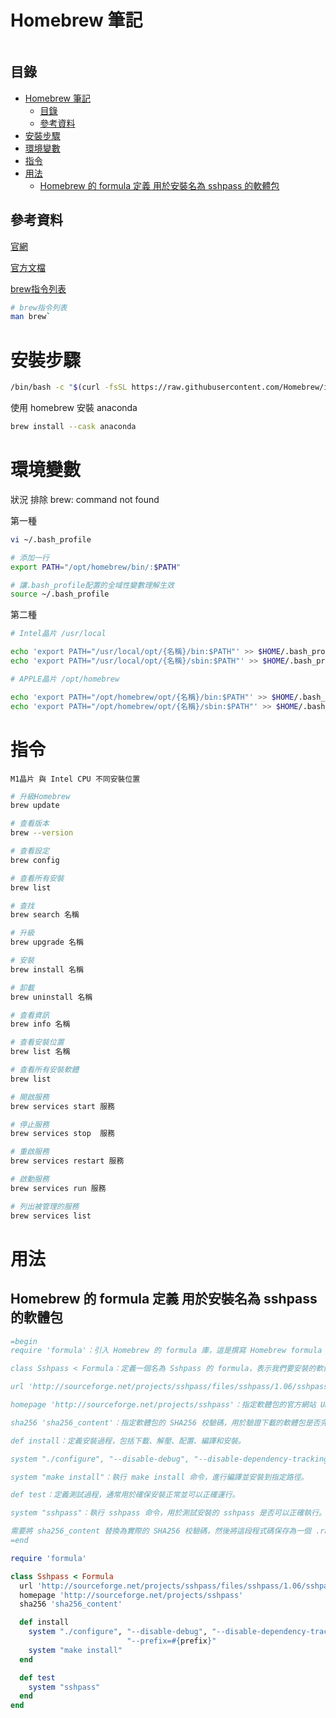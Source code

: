 # Homebrew 筆記

```
```

## 目錄

- [Homebrew 筆記](#homebrew-筆記)
  - [目錄](#目錄)
  - [參考資料](#參考資料)
- [安裝步驟](#安裝步驟)
- [環境變數](#環境變數)
- [指令](#指令)
- [用法](#用法)
  - [Homebrew 的 formula 定義 用於安裝名為 sshpass 的軟體包](#homebrew-的-formula-定義-用於安裝名為-sshpass-的軟體包)

## 參考資料

[官網](https://brew.sh/)

[官方文檔](https://docs.brew.sh/)

[brew指令列表](https://docs.brew.sh/Manpage)

```bash
# brew指令列表
man brew`
```

# 安裝步驟

```bash
/bin/bash -c "$(curl -fsSL https://raw.githubusercontent.com/Homebrew/install/HEAD/install.sh)"
```

使用 homebrew 安裝 anaconda
```bash
brew install --cask anaconda
```

# 環境變數

狀況 排除 brew: command not found

第一種
```bash
vi ~/.bash_profile

# 添加一行
export PATH="/opt/homebrew/bin/:$PATH"

# 讓.bash_profile配置的全域性變數理解生效
source ~/.bash_profile
```

第二種
```bash
# Intel晶片 /usr/local

echo 'export PATH="/usr/local/opt/{名稱}/bin:$PATH"' >> $HOME/.bash_profile
echo 'export PATH="/usr/local/opt/{名稱}/sbin:$PATH"' >> $HOME/.bash_profile

# APPLE晶片 /opt/homebrew

echo 'export PATH="/opt/homebrew/opt/{名稱}/bin:$PATH"' >> $HOME/.bash_profile
echo 'export PATH="/opt/homebrew/opt/{名稱}/sbin:$PATH"' >> $HOME/.bash_profile
```

# 指令

`M1晶片 與 Intel CPU 不同安裝位置`

```bash
# 升級Homebrew
brew update

# 查看版本
brew --version

# 查看設定
brew config

# 查看所有安裝
brew list

# 查找
brew search 名稱

# 升級
brew upgrade 名稱

# 安裝
brew install 名稱

# 卸載
brew uninstall 名稱

# 查看資訊
brew info 名稱

# 查看安裝位置
brew list 名稱

# 查看所有安裝軟體
brew list

# 開啟服務
brew services start 服務

# 停止服務
brew services stop  服務

# 重啟服務
brew services restart 服務

# 啟動服務
brew services run 服務

# 列出被管理的服務
brew services list
```

# 用法

## Homebrew 的 formula 定義 用於安裝名為 sshpass 的軟體包

```ruby
=begin
require 'formula'：引入 Homebrew 的 formula 庫，這是撰寫 Homebrew formula 必需的。

class Sshpass < Formula：定義一個名為 Sshpass 的 formula，表示我們要安裝的軟體包叫做 sshpass。

url 'http://sourceforge.net/projects/sshpass/files/sshpass/1.06/sshpass-1.06.tar.gz'：指定要下載的軟體包的 URL。

homepage 'http://sourceforge.net/projects/sshpass'：指定軟體包的官方網站 URL。

sha256 'sha256_content'：指定軟體包的 SHA256 校驗碼，用於驗證下載的軟體包是否完整且未被篡改，sha256_content 這裡應該是實際的 SHA256 校驗碼。

def install：定義安裝過程，包括下載、解壓、配置、編譯和安裝。

system "./configure", "--disable-debug", "--disable-dependency-tracking", "--prefix=#{prefix}"：執行 configure 腳本，設置編譯選項，其中 --prefix=#{prefix} 指定安裝路徑為 Homebrew 的安裝路徑。

system "make install"：執行 make install 命令，進行編譯並安裝到指定路徑。

def test：定義測試過程，通常用於確保安裝正常並可以正確運行。

system "sshpass"：執行 sshpass 命令，用於測試安裝的 sshpass 是否可以正確執行。

需要將 sha256_content 替換為實際的 SHA256 校驗碼，然後將這段程式碼保存為一個 .rb 文件，放置在 Homebrew 的 formula 存儲庫中，以便可以使用 brew install sshpass 命令來安裝 sshpass 軟體包。
=end

require 'formula'

class Sshpass < Formula
  url 'http://sourceforge.net/projects/sshpass/files/sshpass/1.06/sshpass-1.06.tar.gz'
  homepage 'http://sourceforge.net/projects/sshpass'
  sha256 'sha256_content'

  def install
    system "./configure", "--disable-debug", "--disable-dependency-tracking",
                          "--prefix=#{prefix}"
    system "make install"
  end

  def test
    system "sshpass"
  end
end
```